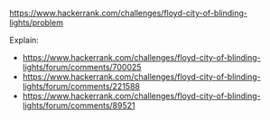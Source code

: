 https://www.hackerrank.com/challenges/floyd-city-of-blinding-lights/problem

Explain:
- https://www.hackerrank.com/challenges/floyd-city-of-blinding-lights/forum/comments/700025
- https://www.hackerrank.com/challenges/floyd-city-of-blinding-lights/forum/comments/221588
- https://www.hackerrank.com/challenges/floyd-city-of-blinding-lights/forum/comments/89521
